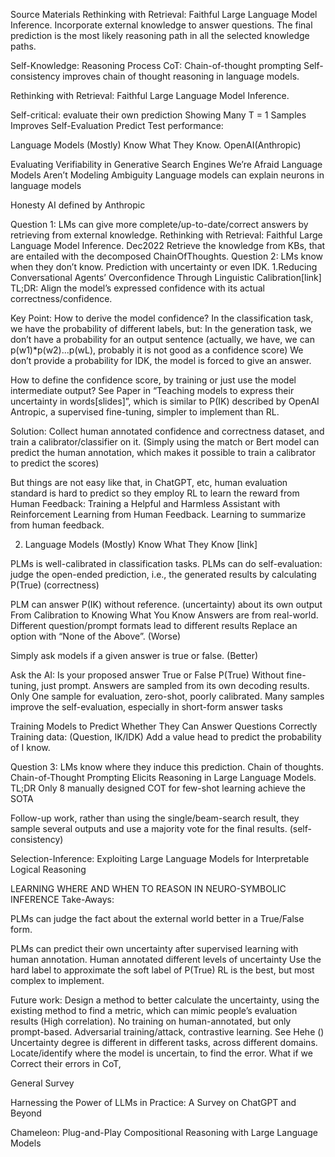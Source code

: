 Source Materials
Rethinking with Retrieval: Faithful Large Language Model Inference.
Incorporate external knowledge to answer questions. The final prediction is the most likely reasoning path in all the selected knowledge paths.

Self-Knowledge: Reasoning Process
CoT: Chain-of-thought prompting
Self-consistency improves chain of thought reasoning in language models.

Rethinking with Retrieval: Faithful Large Language Model Inference. 


Self-critical: evaluate their own prediction
 Showing Many T = 1 Samples Improves Self-Evaluation
Predict Test performance:


Language Models (Mostly) Know What They Know. OpenAI(Anthropic)




Evaluating Verifiability in Generative Search Engines
We’re Afraid Language Models Aren’t Modeling Ambiguity
Language models can explain neurons in language models

Honesty AI defined by Anthropic

Question 1: LMs can give more complete/up-to-date/correct answers by retrieving from external knowledge.
Rethinking with Retrieval: Faithful Large Language Model Inference. Dec2022
Retrieve the knowledge from KBs, that are entailed with the decomposed ChainOfThoughts.
Question 2: LMs know when they don’t know.
Prediction with uncertainty or even IDK.
1.Reducing Conversational Agents’ Overconfidence Through Linguistic Calibration[link]
TL;DR: Align the model’s expressed confidence with its actual correctness/confidence.

Key Point: How to derive the model confidence?
In the classification task, we have the probability of different labels, but:
In the generation task, we don’t have a probability for an output sentence (actually, we have, we can p(w1)*p(w2)...p(wL), probably it is not good as a confidence score)
We don’t provide a probability for IDK, the model is forced to give an answer.

How to define the confidence score, by training or just use the model intermediate output?
See Paper in “Teaching models to express their uncertainty in words[slides]”, which is similar to P(IK) described by OpenAI Antropic, a supervised fine-tuning, simpler to implement than RL. 


Solution: Collect human annotated confidence and correctness dataset, and train a calibrator/classifier on it. (Simply using the match or Bert model can predict the human annotation, which makes it possible to train a calibrator to predict the scores)

But things are not easy like that, in ChatGPT, etc, human evaluation standard is hard to predict so they employ RL to learn the reward from Human Feedback:
Training a Helpful and Harmless Assistant with Reinforcement Learning from Human Feedback.
Learning to summarize from human feedback.

2. Language Models (Mostly) Know What They Know [link]

PLMs is well-calibrated in classification tasks.
PLMs can do self-evaluation: judge the open-ended prediction, i.e., the generated results by calculating P(True) (correctness)

PLM can answer P(IK) without reference. (uncertainty) about its own output
From Calibration to Knowing What You Know
Answers are from real-world.
Different question/prompt formats lead to different results
Replace an option with “None of the Above”. (Worse)

Simply ask models if a given answer is true or false. (Better)

Ask the AI: Is your proposed answer True or False P(True)
Without fine-tuning, just prompt.
Answers are sampled from its own decoding results.
Only One sample for evaluation, zero-shot, poorly calibrated.
Many samples improve the self-evaluation, especially in short-form answer tasks

Training Models to Predict Whether They Can Answer Questions Correctly
Training data: (Question, IK/IDK)
Add a value head to predict the probability of I know. 

Question 3: LMs know where they induce this prediction.
Chain of thoughts. 
Chain-of-Thought Prompting Elicits Reasoning in Large Language Models.
TL;DR Only 8 manually designed COT for few-shot learning achieve the SOTA 

Follow-up work, rather than using the single/beam-search result, they sample several outputs and use a majority vote for the final results. (self-consistency)


Selection-Inference: Exploiting Large Language Models for Interpretable Logical Reasoning

LEARNING WHERE AND WHEN TO REASON IN NEURO-SYMBOLIC INFERENCE
Take-Aways:

PLMs can judge the fact about the external world better in a True/False form.

PLMs can predict their own uncertainty after supervised learning with human annotation. 
Human annotated different levels of uncertainty
Use the hard label to approximate the soft label of P(True)
RL is the best, but most complex to implement.

Future work:
Design a method to better calculate the uncertainty, using the existing method to find a metric, which can mimic people’s evaluation results (High correlation). 
No training on human-annotated, but only prompt-based.
Adversarial training/attack, contrastive learning. See Hehe ()
Uncertainty degree is different in different tasks, across different domains.
Locate/identify where the model is uncertain, to find the error.
What if we Correct their errors in CoT,


General Survey

Harnessing the Power of LLMs in Practice: A Survey on ChatGPT and Beyond

Chameleon: Plug-and-Play Compositional Reasoning with Large Language Models
